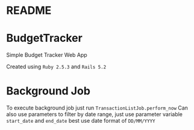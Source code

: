 # README
# BudgetTracker
Simple Budget Tracker Web App

Created using `Ruby 2.5.3` and `Rails 5.2`

# Background Job
To execute background job just run `TransactionListJob.perform_now`
Can also use parameters to filter by date range, just use parameter variable `start_date` and `end_date`
best use date format of `DD/MM/YYYY`

